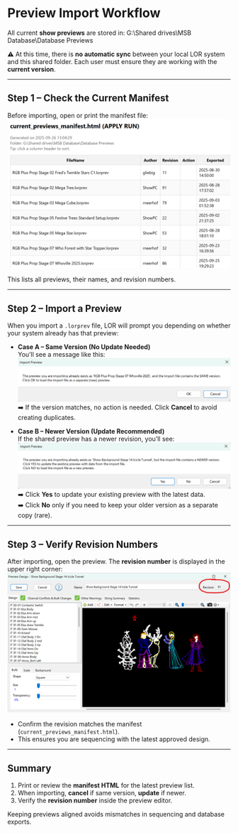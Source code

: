 # Preview Import Workflow

All current **show previews** are stored in: G:\Shared drives\MSB Database\Database Previews


⚠️ At this time, there is **no automatic sync** between your local LOR system and this shared folder. Each user must ensure they are working with the **current version**.

---

## Step 1 – Check the Current Manifest
Before importing, open or print the manifest file:
 ![Manifest](images/manifest_apply.png) 

This lists all previews, their names, and revision numbers.

---

## Step 2 – Import a Preview
When you import a `.lorprev` file, LOR will prompt you depending on whether your system already has that preview:

- **Case A – Same Version (No Update Needed)**  
  You’ll see a message like this:  
 ![Import – Same Version](images/import_01.png) 
  ➡️ If the version matches, no action is needed. Click **Cancel** to avoid creating duplicates.

- **Case B – Newer Version (Update Recommended)**  
  If the shared preview has a newer revision, you’ll see:  
  ![Import – Newer Version](images/import_02.png)  
  ➡️ Click **Yes** to update your existing preview with the latest data.  
  ➡️ Click **No** only if you need to keep your older version as a separate copy (rare).

---

## Step 3 – Verify Revision Numbers
After importing, open the preview. The **revision number** is displayed in the upper right corner:  
![Preview Revision](images/import_03.png)

- Confirm the revision matches the manifest (`current_previews_manifest.html`).
- This ensures you are sequencing with the latest approved design.

---

## Summary
1. Print or review the **manifest HTML** for the latest preview list.  
2. When importing, **cancel** if same version, **update** if newer.  
3. Verify the **revision number** inside the preview editor.  

Keeping previews aligned avoids mismatches in sequencing and database exports.
